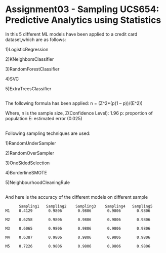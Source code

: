 # Assignment03 - Sampling UCS654: Predictive Analytics using Statistics
In this 5 different ML models have been applied to a credit card dataset,which are as follows:

1)LogisticRegression 

2)KNeighborsClassifier

3)RandomForestClassifier

4)SVC

5)ExtraTreesClassifier

##
The following formula has been applied:
n = (Z^2*(p(1 – p))/(E^2))

Where,
n is the sample size,
Z(Confidence Level): 1.96
p: proportion of population 
E: estimated error (0.025)


##
Following sampling techniques are used:

1)RandomUnderSampler

2)RandomOverSampler

3)OneSidedSelection

4)BorderlineSMOTE

5)NeighbourhoodCleaningRule

##
And here is the accuracy of the different models on different sample 

          Sampling1   Sampling2    Sampling3    Sampling4   Sampling5
    M1    0.4129       0.9806       0.9806       0.9806       0.9806   

    M2    0.6258       0.9806       0.9806       0.9806       0.9806   

    M3    0.6065       0.9806       0.9806       0.9806       0.9806    

    M4    0.6387       0.9806       0.9806       0.9806       0.9806   

    M5    0.7226       0.9806       0.9806       0.9806       0.9806   



##



##
